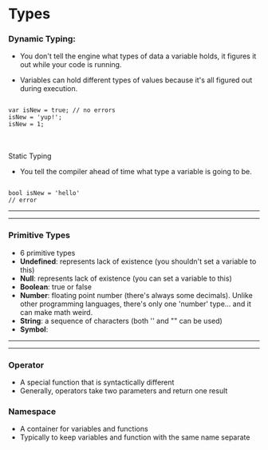 # Types

### Dynamic Typing:

-   You don't tell the engine what types of data a variable holds, it figures it out while your code is running.

-   Variables can hold different types of values because it's all figured out during execution.

<code>
var isNew = true; // no errors
isNew = 'yup!';
isNew = 1;
</code><br><br>

Static Typing

-   You tell the compiler ahead of time what type a variable is going to be.

<code>
bool isNew = 'hello' 
// error
</code>

---

---

### Primitive Types

-   6 primitive types
-   **Undefined**: represents lack of existence (you shouldn't set a variable to this)
-   **Null**: represents lack of existence (you can set a variable to this)
-   **Boolean**: true or false
-   **Number**: floating point number (there's always some decimals). Unlike other programming languages, there's only one 'number' type... and it can make math weird.
-   **String**: a sequence of characters (both '' and "" can be used)
-   **Symbol**:

---

---

### Operator

-   A special function that is syntactically different
-   Generally, operators take two parameters and return one result

### Namespace

-   A container for variables and functions
-   Typically to keep variables and function with the same name separate
